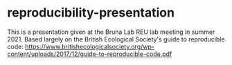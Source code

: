 # reproducibility-presentation

This is a presentation given at the Bruna Lab REU lab meeting in summer 2021.  Based largely on the British Ecological Society's guide to reproducible code: https://www.britishecologicalsociety.org/wp-content/uploads/2017/12/guide-to-reproducible-code.pdf
